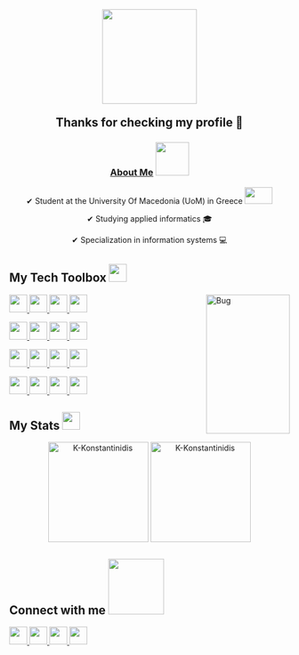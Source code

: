 <h2 align="center">
    <img src="https://media.giphy.com/media/iDbDicWr95THaVsuIF/giphy.gif" width="170px" "height="80px">
  
  Thanks for checking my profile 🤗
</h2>

<h3 align="center"><ins>About Me</ins> <img src = https://media.giphy.com/media/iIGT8Y1rOYhBpdHh1C/giphy.gif width = 60px></h3>
 
<p align="center">
✔ Student at the University Of Macedonia (UoM) in Greece <img src="https://www.uom.gr/site/images/logos/UOMLOGOGR.png" width="50px" height="30px"> </p>

<p align="center">
✔ Studying applied informatics 🎓 </p>

<p align="center">
✔ Specialization in information systems 💻 </p>



<h2> My Tech Toolbox <img src = "https://media2.giphy.com/media/QssGEmpkyEOhBCb7e1/giphy.gif?cid=ecf05e47a0n3gi1bfqntqmob8g9aid1oyj2wr3ds3mg700bl&rid=giphy.gif" width = 32px> </h2>
<img alt="Bug" src="https://tenor.com/view/bug-programmer-life-gif-14891409.gif" align="right" width="150px" height="250px"/>

<a href= https://developer.android.com/> <img width ='32px' src ='https://raw.githubusercontent.com/rahulbanerjee26/githubAboutMeGenerator/main/icons/android.svg'> </a>
<a href= https://www.cprogramming.com/> <img width ='32px' src ='https://raw.githubusercontent.com/rahulbanerjee26/githubAboutMeGenerator/main/icons/c.svg'> </a>
<a href= https://www.java.com/en/> <img width ='32px' src ='https://raw.githubusercontent.com/rahulbanerjee26/githubAboutMeGenerator/main/icons/java.svg'> </a>
<a href= https://www.python.org/> <img width ='32px' src ='https://raw.githubusercontent.com/rahulbanerjee26/githubAboutMeGenerator/main/icons/python.svg'> </a>
                                                                                                                           
<a href= https://docs.microsoft.com/en-us/dotnet/csharp/> <img width ='32px' src ='https://raw.githubusercontent.com/rahulbanerjee26/githubAboutMeGenerator/main/icons/csharp.svg'> </a>
<a href= https://html.com/> <img width ='32px' src ='https://raw.githubusercontent.com/rahulbanerjee26/githubAboutMeGenerator/main/icons/html.svg'> </a>
<a href= https://www.w3schools.com/css/> <img width ='32px' src ='https://raw.githubusercontent.com/rahulbanerjee26/githubAboutMeGenerator/main/icons/css.svg'> </a>
<a href= https://getbootstrap.com/> <img width ='32px' src ='https://raw.githubusercontent.com/rahulbanerjee26/githubAboutMeGenerator/main/icons/bootstrap.svg'> </a>

<a href= https://www.javascript.com/> <img width ='32px' src ='https://raw.githubusercontent.com/rahulbanerjee26/githubAboutMeGenerator/main/icons/javascript.svg'> </a>
<a href= https://www.php.net/> <img width ='32px' src ='https://raw.githubusercontent.com/rahulbanerjee26/githubAboutMeGenerator/main/icons/php.svg'> </a>
<a href= https://wordpress.com/> <img width ='32px' src ='https://raw.githubusercontent.com/rahulbanerjee26/githubAboutMeGenerator/main/icons/wordpress.svg'> </a>
<a href= https://www.adobe.com/products/photoshop.html> <img width ='32px' src ='https://raw.githubusercontent.com/rahulbanerjee26/githubAboutMeGenerator/main/icons/photoshop.svg'> </a>

<a href= https://www.mysql.com/> <img width ='32px' src ='https://raw.githubusercontent.com/rahulbanerjee26/githubAboutMeGenerator/main/icons/mysql.svg'> </a>
<a href= https://mariadb.org/> <img width ='32px' src ='https://raw.githubusercontent.com/rahulbanerjee26/githubAboutMeGenerator/main/icons/mariadb.svg'> </a>
<a href= https://www.mongodb.com/> <img width ='32px' src ='https://raw.githubusercontent.com/rahulbanerjee26/githubAboutMeGenerator/main/icons/mongodb.svg'> </a>
<a href= https://www.postgresql.org/> <img width ='32px' src ='https://raw.githubusercontent.com/rahulbanerjee26/githubAboutMeGenerator/main/icons/postgresql.svg'> </a>

<h2>My Stats <img src = https://media.giphy.com/media/cj87CxfRtrUifF3Ryk/giphy.gif width = 32px> </h2>

<p align="center"><img height="180em" src="https://github-readme-stats.vercel.app/api?username=K-Konstantinidis&hide_border=true&count_private=true&show_icons=true&theme=blue-green" alt="K-Konstantinidis" align = "center"/>
<img height="180em" src="https://github-readme-stats.vercel.app/api/top-langs?username=K-Konstantinidis&show_icons=true&locale=en&layout=compact&hide_border=true&theme=blue-green" alt="K-Konstantinidis" align = "center"/></p>


<h2> Connect with me <img src='https://raw.githubusercontent.com/ShahriarShafin/ShahriarShafin/main/Assets/handshake.gif' width="100px"> </h2>
                                                                                                                                       
<a href='https://www.github.com/K-Konstantinidis'> <img width ='32px' src='https://raw.githubusercontent.com/rahulbanerjee26/githubAboutMeGenerator/main/icons/github.svg'/> </a> 
<a href=https://discord.com/channels/@me/459034063316058112> <img width ='32px' src ='https://raw.githubusercontent.com/rahulbanerjee26/githubAboutMeGenerator/main/icons/discord.svg'> </a>
<a href= https://open.spotify.com/user/oqafqlcj2gctdthb04z96z6ab> <img width ='32px' src ='https://raw.githubusercontent.com/rahulbanerjee26/githubAboutMeGenerator/main/icons/spotify.svg'> </a>
<a href="mailto:konstantinides.kon@gmail.com"> <img width ='32px' src ='https://logodownload.org/wp-content/uploads/2018/03/gmail-logo-16.png'> </a>
